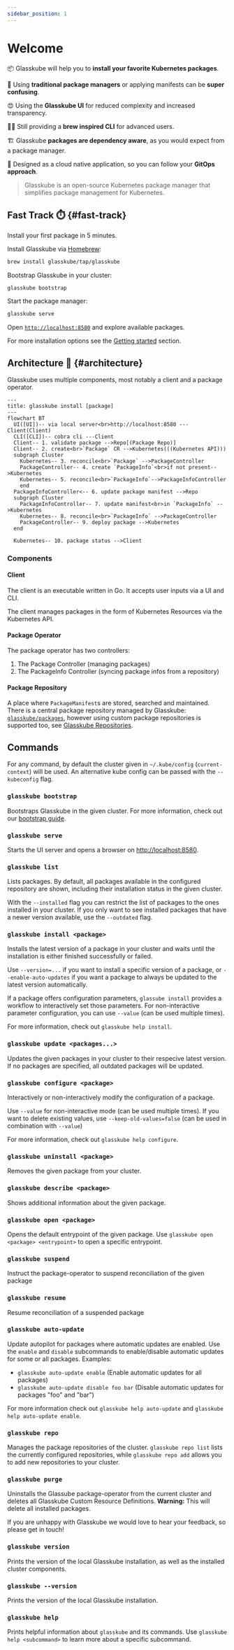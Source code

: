 ```yaml
---
sidebar_position: 1
---
```


# Welcome

📦️ Glasskube will help you to **install your favorite Kubernetes packages**.

🤯 Using **traditional package managers** or applying manifests can be **super confusing**.

😍 Using the **Glasskube UI** for reduced complexity and increased transparency.

🧑‍💻 Still providing a **brew inspired CLI** for advanced users.

🏗️ Glasskube **packages are dependency aware**, as you would expect from a package manager.

🤖 Designed as a cloud native application, so you can follow your **GitOps approach**.

> Glasskube is an open-source Kubernetes package manager that simplifies package management for Kubernetes.

## Fast Track ⏱️ {#fast-track}

Install your first package in 5 minutes.

Install Glasskube via [Homebrew](https://brew.sh/):

```bash
brew install glasskube/tap/glasskube
```

Bootstrap Glasskube in your cluster:

```
glasskube bootstrap
```

Start the package manager:

```bash
glasskube serve
```

Open [`http://localhost:8580`](http://localhost:8580) and explore available packages.

For more installation options see the [Getting started](getting-started/install) section.

## Architecture 📏 {#architecture}

Glasskube uses multiple components, most notably a client and a package operator.

```mermaid
---
title: glasskube install [package]
---
flowchart BT
  UI([UI])-- via local server<br>http://localhost:8580 ---Client(Client)
  CLI([CLI])-- cobra cli ---Client
  Client-- 1. validate package -->Repo[(Package Repo)]
  Client-- 2. create<br>`Package` CR -->Kubernetes(((Kubernetes API)))
  subgraph Cluster
    Kubernetes-- 3. reconcile<br>`Package` -->PackageController
    PackageController-- 4. create `PackageInfo`<br>if not present-->Kubernetes
    Kubernetes-- 5. reconcile<br>`PackageInfo`-->PackageInfoController
    end
  PackageInfoController<-- 6. update package manifest -->Repo
  subgraph Cluster
    PackageInfoController-- 7. update manifest<br>in `PackageInfo` -->Kubernetes
    Kubernetes-- 8. reconcile<br>`PackageInfo` -->PackageController
    PackageController-- 9. deploy package -->Kubernetes
  end

  Kubernetes-- 10. package status -->Client
```

### Components

#### Client

The client is an executable written in Go. It accepts user inputs via a UI and CLI.

The client manages packages in the form of Kubernetes Resources via the Kubernetes API.

#### Package Operator

The package operator has two controllers:

1. The Package Controller (managing packages)
2. The PackageInfo Controller (syncing package infos from a repository)

#### Package Repository

A place where `PackageManifest`s are stored, searched and maintained.
There is a central package repository managed by Glasskube: [`glasskube/packages`](https://github.com/glasskube/packages),
however using custom package repositories is supported too, see [Glasskube Repositories](design/repositories).

## Commands

For any command, by default the cluster given in `~/.kube/config` (`current-context`) will be used.
An alternative kube config can be passed with the `--kubeconfig` flag.

### `glasskube bootstrap`

Bootstraps Glasskube in the given cluster. For more information, check out our [bootstrap guide](./getting-started/bootstrap).

### `glasskube serve`

Starts the UI server and opens a browser on [http://localhost:8580](http://localhost:8580).

### `glasskube list`

Lists packages. By default, all packages available in the configured repository are shown, including their installation status in the given cluster.

With the `--installed` flag you can restrict the list of packages to the ones installed in your cluster.
If you only want to see installed packages that have a newer version available, use the `--outdated` flag.

### `glasskube install <package>`

Installs the latest version of a package in your cluster and waits until the installation is either finished successfully or failed.

Use `--version=...` if you want to install a specific version of a package, or `--enable-auto-updates` if you want a package to always be updated to the latest version automatically.

If a package offers configuration parameters, `glassube install` provides a workflow to interactively set those parameters.
For non-interactive parameter configuration, you can use `--value` (can be used multiple times).

For more information, check out `glasskube help install`.

### `glasskube update <packages...>`

Updates the given packages in your cluster to their respecive latest version.
If no packages are specified, all outdated packages will be updated.

### `glasskube configure <package>`

Interactively or non-interactively modify the configuration of a package.

Use `--value` for non-interactive mode (can be used multiple times).
If you want to delete existing values, use `--keep-old-values=false` (can be used in combination with `--value`)

For more information, check out `glasskube help configure`.

### `glasskube uninstall <package>`

Removes the given package from your cluster.

### `glasskube describe <package>`

Shows additional information about the given package.

### `glasskube open <package>`

Opens the default entrypoint of the given package.
Use `glasskube open <package> <entrypoint>` to open a specific entrypoint.

### `glasskube suspend`

Instruct the package-operator to suspend reconciliation of the given package

### `glasskube resume`

Resume reconciliation of a suspended package

### `glasskube auto-update`

Update autopilot for packages where automatic updates are enabled.
Use the `enable` and `disable` subcommands to enable/disable automatic updates for some or all packages.
Examples:

- `glasskube auto-update enable` (Enable automatic updates for all packages)
- `glasskube auto-update disable foo bar` (Disable automatic updates for packages "foo" and "bar")

For more information check out `glasskube help auto-update` and `glasskube help auto-update enable`.

### `glasskube repo`

Manages the package repositories of the cluster. `glasskube repo list` lists the currently configured repositories,
while `glasskube repo add` allows you to add new repositories to your cluster.

### `glasskube purge`

Uninstalls the Glassube package-operator from the current cluster and deletes all Glasskube Custom Resource Definitions.
**Warning:** This will delete all installed packages.

If you are unhappy with Glasskube we would love to hear your feedback, so please get in touch!

### `glasskube version`

Prints the version of the local Glasskube installation, as well as the installed cluster components.

### `glasskube --version`

Prints the version of the local Glasskube installation.

### `glasskube help`

Prints helpful information about `glasskube` and its commands.
Use `glasskube help <subcommand>` to learn more about a specific subcommand.

